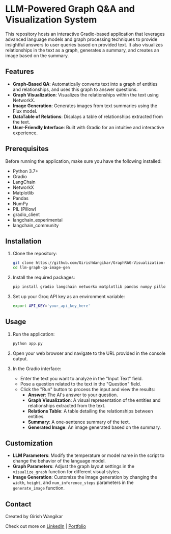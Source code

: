 # LLM-Powered Graph Q&A and Visualization System

This repository hosts an interactive Gradio-based application that leverages advanced language models and graph processing techniques to provide insightful answers to user queries based on provided text. It also visualizes relationships in the text as a graph, generates a summary, and creates an image based on the summary.

## Features

- **Graph-Based QA**: Automatically converts text into a graph of entities and relationships, and uses this graph to answer questions.
- **Graph Visualization**: Visualizes the relationships within the text using NetworkX.
- **Image Generation**: Generates images from text summaries using the Flux model.
- **DataTable of Relations**: Displays a table of relationships extracted from the text.
- **User-Friendly Interface**: Built with Gradio for an intuitive and interactive experience.

## Prerequisites

Before running the application, make sure you have the following installed:

- Python 3.7+
- Gradio
- LangChain
- NetworkX
- Matplotlib
- Pandas
- NumPy
- PIL (Pillow)
- gradio_client
- langchain_experimental
- langchain_community

## Installation

1. Clone the repository:
    ```bash
    git clone https://github.com/GirishWangikar/GraphRAG-Visualization-System
    cd llm-graph-qa-image-gen
    ```

2. Install the required packages:
    ```bash
    pip install gradio langchain networkx matplotlib pandas numpy pillow gradio_client langchain_experimental langchain_community
    ```

3. Set up your Groq API key as an environment variable:
    ```bash
    export API_KEY='your_api_key_here'
    ```

## Usage

1. Run the application:
    ```bash
    python app.py
    ```

2. Open your web browser and navigate to the URL provided in the console output.

3. In the Gradio interface:
    - Enter the text you want to analyze in the "Input Text" field.
    - Pose a question related to the text in the "Question" field.
    - Click the "Run" button to process the input and view the results:
        - **Answer**: The AI's answer to your question.
        - **Graph Visualization**: A visual representation of the entities and relationships extracted from the text.
        - **Relations Table**: A table detailing the relationships between entities.
        - **Summary**: A one-sentence summary of the text.
        - **Generated Image**: An image generated based on the summary.

## Customization

- **LLM Parameters**: Modify the temperature or model name in the script to change the behavior of the language model.
- **Graph Parameters**: Adjust the graph layout settings in the `visualize_graph` function for different visual styles.
- **Image Generation**: Customize the image generation by changing the `width`, `height`, and `num_inference_steps` parameters in the `generate_image` function.

## Contact

Created by Girish Wangikar

Check out more on [LinkedIn](https://www.linkedin.com/in/girish-wangikar/) | [Portfolio](https://girishwangikar.github.io/Girish_Wangikar_Portfolio.github.io/)
